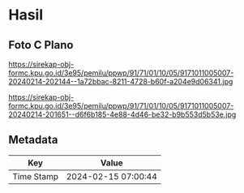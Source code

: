 # Hasil

## Foto C Plano

https://sirekap-obj-formc.kpu.go.id/3e95/pemilu/ppwp/91/71/01/10/05/9171011005007-20240214-202144--1a72bbac-8211-4728-b60f-a204e9d06341.jpg

https://sirekap-obj-formc.kpu.go.id/3e95/pemilu/ppwp/91/71/01/10/05/9171011005007-20240214-201651--d6f6b185-4e88-4d46-be32-b9b553d5b53e.jpg


## Metadata

| Key        | Value               |
| ---------- | ------------------- |
| Time Stamp | 2024-02-15 07:00:44 |




